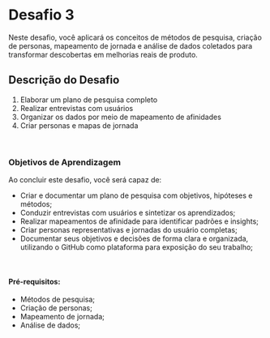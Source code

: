 # Desafio 3

Neste desafio, você aplicará os conceitos de métodos de pesquisa, criação de personas, mapeamento de jornada e análise de dados coletados para transformar descobertas em melhorias reais de produto.  


## Descrição do Desafio
1. Elaborar um plano de pesquisa completo
2. Realizar entrevistas com usuários
3. Organizar os dados por meio de mapeamento de afinidades
4. Criar personas e mapas de jornada

<br/>

### Objetivos de Aprendizagem 
Ao concluir este desafio, você será capaz de: 

- Criar e documentar um plano de pesquisa com objetivos, hipóteses e métodos;
- Conduzir entrevistas com usuários e sintetizar os aprendizados;
- Realizar mapeamentos de afinidade para identificar padrões e insights;
- Criar personas representativas e jornadas do usuário completas;
- Documentar seus objetivos e decisões de forma clara e organizada, utilizando o GitHub como plataforma para exposição do seu trabalho;

<br/>

#### Pré-requisitos:

- Métodos de pesquisa;
- Criação de personas;
- Mapeamento de jornada;
- Análise de dados;
